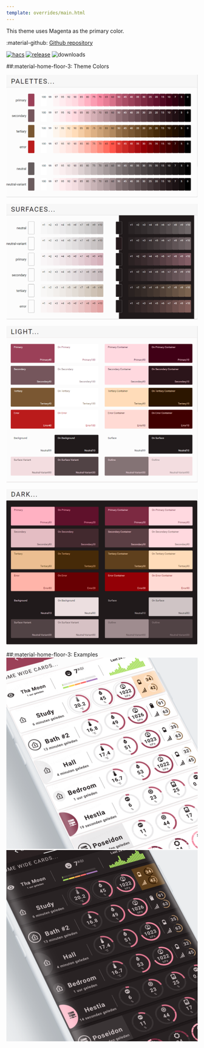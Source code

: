 ```yaml
---
template: overrides/main.html
---
```


This theme uses Magenta as the primary color.

:material-github: [Github repository][m3-theme-github-url]

[![hacs][hacs-badge]][hacs-url]
[![release][release-badge]][release-url]
![downloads][downloads-badge]

##:material-home-floor-3: Theme Colors


[![M3 Palettes]][M3 Palettes]

[![M3 Surfaces]][M3 Surfaces]

[![M3 Light]][M3 Light]

[![M3 Dark]][M3 Dark]


##:material-home-floor-3: Examples
[![M3 Example Light]][M3 Example Light]
[![M3 Example Dark]][M3 Example Dark]

<!---
  References to pictures...
--->

[M3 Example Light]: ../assets/screenshots/m3-example-d04-light.png
[M3 Example Dark]: ../assets/screenshots/m3-example-d04-dark.png

[M3 Palettes]: ../assets/screenshots/m3-theme-d04-palettes.png
[M3 Surfaces]: ../assets/screenshots/m3-theme-d04-surfaces.png
[M3 Light]: ../assets/screenshots/m3-theme-d04-light.png
[M3 Dark]: ../assets/screenshots/m3-theme-d04-dark.png
  
<!---
  References to external links...
--->

[sak-example-12-url]: https://swiss-army-knife.docs.amoebelabs.com/examples/example-12/
[m3-theme-github-url]: https://github.com/AmoebeLabs/HA-Theme_M3-04-Magenta

<!-- Badges -->

[hacs-url]: https://github.com/hacs/default
[hacs-badge]: https://img.shields.io/badge/HACS-Default-41BDF5.svg?style=for-the-badge
[release-badge]: https://img.shields.io/github/v/release/AmoebeLabs/HA-Theme_M3-04-Magenta?style=for-the-badge
[downloads-badge]: https://img.shields.io/github/downloads/AmoebeLabs/HA-Theme_M3-04-Magenta/total?style=for-the-badge


<!-- References -->

[home-assistant]: https://www.home-assistant.io/
[home-assitant-theme-docs]: https://www.home-assistant.io/integrations/frontend/#defining-themes
[hacs]: https://hacs.xyz
[release-url]: https://github.com/AmoebeLabs/HA-Theme_M3-04-Magenta/releases
[sak-docs-url]: https://swiss-army-knife.docs.amoebelabs.com/
